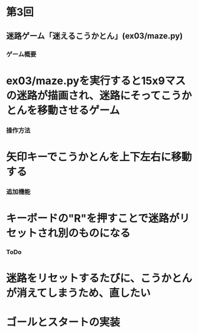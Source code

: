 # 第3回
## 迷路ゲーム「迷えるこうかとん」(ex03/maze.py)
### ゲーム概要
# ex03/maze.pyを実行すると15x9マスの迷路が描画され、迷路にそってこうかとんを移動させるゲーム

### 操作方法
# 矢印キーでこうかとんを上下左右に移動する

### 追加機能
# キーボードの"R"を押すことで迷路がリセットされ別のものになる

### ToDo
# 迷路をリセットするたびに、こうかとんが消えてしまうため、直したい
# ゴールとスタートの実装